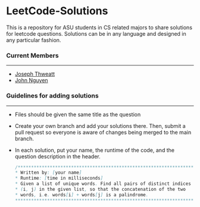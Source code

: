 # LeetCode-Solutions
This is a repository for ASU students in CS related majors to share solutions for leetcode questions. Solutions can be in any language and designed in any particular fashion. 
### Current Members
-------------------
 - [Joseph Thweatt]
 - [John Nguyen]

### Guidelines for adding solutions
-----------------------------------
 - Files should be given the same title as the question
 - Create your own branch and add your solutions there. Then, submit a pull request so everyone is aware of changes being merged to the main branch.
 - In each solution, put your name, the runtime of the code, and the question description in the header.
 
    ```java
    /******************************************************************
    * Written by: [your name]
    * Runtime: [time in milliseconds]
    * Given a list of unique words. Find all pairs of distinct indices 
    * (i, j) in the given list, so that the concatenation of the two 
    * words, i.e. words[i] + words[j] is a palindrome.
    ********************************************************************/
    ```


[Joseph Thweatt]: <github.com/josephthweatt>
[John Nguyen]: <github.com/johnn2496>
